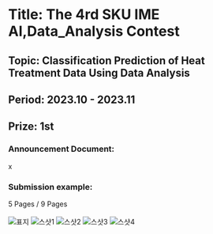 # Title: The 4rd SKU IME AI,Data_Analysis Contest<br/>
## Topic: Classification Prediction of Heat Treatment Data Using Data Analysis<br/>
## Period: 2023.10 - 2023.11 <br/>
## Prize: 1st<br/>

### Announcement Document:<br/>
x

### Submission example:<br/>
5 Pages / 9 Pages<br/>
<br/>
![표지](https://github.com/user-attachments/assets/d2839082-7f78-4d68-9baa-ea3eb85e52c4)
![스샷1](https://github.com/user-attachments/assets/1b01dde2-637b-428f-85f2-86da015652f5)
![스샷2](https://github.com/user-attachments/assets/dbb09f60-a4d6-4c80-ad8e-b7642a1d79f4)
![스샷3](https://github.com/user-attachments/assets/9d9995bb-b890-4493-9dad-b038272ac39f)
![스샷4](https://github.com/user-attachments/assets/7c32cdcc-1375-47d5-8e3d-dda5e6c40e59)
